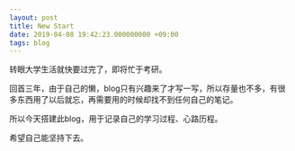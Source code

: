 ```yaml
---
layout: post
title: New Start
date: 2019-04-08 19:42:23.000000000 +09:00
tags: blog
---
```


转眼大学生活就快要过完了，即将忙于考研。

回首三年，由于自己的懒，blog只有兴趣来了才写一写，所以存量也不多，有很多东西用了以后就忘，再需要用的时候却找不到任何自己的笔记。

所以今天搭建此blog，用于记录自己的学习过程、心路历程。

希望自己能坚持下去。